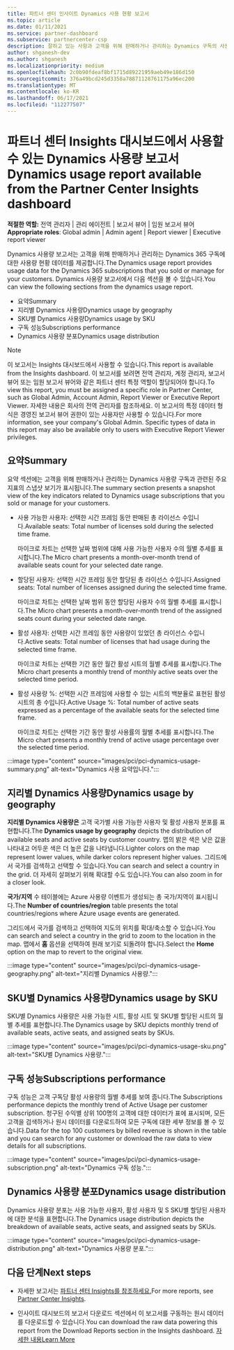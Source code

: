 ```yaml
---
title: 파트너 센터 인사이트 Dynamics 사용 현황 보고서
ms.topic: article
ms.date: 01/11/2021
ms.service: partner-dashboard
ms.subservice: partnercenter-csp
description: 잘하고 있는 사항과 고객을 위해 판매하거나 관리하는 Dynamics 구독의 사용량과 관련하여 개선할 수 있는 위치를 확인합니다.
author: shganesh-dev
ms.author: shganesh
ms.localizationpriority: medium
ms.openlocfilehash: 2c0b90fdeaf8bf1715d89221959aeb49e186d150
ms.sourcegitcommit: 376a49bcd245d3358a78871128761175a96ec200
ms.translationtype: MT
ms.contentlocale: ko-KR
ms.lasthandoff: 06/17/2021
ms.locfileid: "112277507"
---
```

# <a name="dynamics-usage-report-available-from-the-partner-center-insights-dashboard"></a><span data-ttu-id="0171c-103">파트너 센터 Insights 대시보드에서 사용할 수 있는 Dynamics 사용량 보고서</span><span class="sxs-lookup"><span data-stu-id="0171c-103">Dynamics usage report available from the Partner Center Insights dashboard</span></span>

<span data-ttu-id="0171c-104">**적절한 역할:** 전역 관리자 | 관리 에이전트 | 보고서 뷰어 | 임원 보고서 뷰어</span><span class="sxs-lookup"><span data-stu-id="0171c-104">**Appropriate roles**: Global admin | Admin agent | Report viewer | Executive report viewer</span></span>

<span data-ttu-id="0171c-105">Dynamics 사용량 보고서는 고객을 위해 판매하거나 관리하는 Dynamics 365 구독에 대한 사용량 현황 데이터를 제공합니다.</span><span class="sxs-lookup"><span data-stu-id="0171c-105">The Dynamics usage report provides usage data for the Dynamics 365 subscriptions that you sold or manage for your customers.</span></span> <span data-ttu-id="0171c-106">Dynamics 사용량 보고서에서 다음 섹션을 볼 수 있습니다.</span><span class="sxs-lookup"><span data-stu-id="0171c-106">You can view the following sections from the dynamics usage report.</span></span>

- <span data-ttu-id="0171c-107">요약</span><span class="sxs-lookup"><span data-stu-id="0171c-107">Summary</span></span>
- <span data-ttu-id="0171c-108">지리별 Dynamics 사용량</span><span class="sxs-lookup"><span data-stu-id="0171c-108">Dynamics usage by geography</span></span>
- <span data-ttu-id="0171c-109">SKU별 Dynamics 사용량</span><span class="sxs-lookup"><span data-stu-id="0171c-109">Dynamics usage by SKU</span></span>
- <span data-ttu-id="0171c-110">구독 성능</span><span class="sxs-lookup"><span data-stu-id="0171c-110">Subscriptions performance</span></span>
- <span data-ttu-id="0171c-111">Dynamics 사용량 분포</span><span class="sxs-lookup"><span data-stu-id="0171c-111">Dynamics usage distribution</span></span>

 > [!NOTE]
 > <span data-ttu-id="0171c-112">이 보고서는 Insights 대시보드에서 사용할 수 있습니다.</span><span class="sxs-lookup"><span data-stu-id="0171c-112">This report is available from the Insights dashboard.</span></span> <span data-ttu-id="0171c-113">이 보고서를 보려면 전역 관리자, 계정 관리자, 보고서 뷰어 또는 임원 보고서 뷰어와 같은 파트너 센터 특정 역할이 할당되어야 합니다.</span><span class="sxs-lookup"><span data-stu-id="0171c-113">To view this report, you must be assigned a specific role in Partner Center, such as Global Admin, Account Admin, Report Viewer or Executive Report Viewer.</span></span> <span data-ttu-id="0171c-114">자세한 내용은 회사의 전역 관리자를 참조하세요. 이 보고서의 특정 데이터 형식은 경영진 보고서 뷰어 권한이 있는 사용자만 사용할 수 있습니다.</span><span class="sxs-lookup"><span data-stu-id="0171c-114">For more information, see your company's Global Admin. Specific types of data in this report may also be available only to users with Executive Report Viewer privileges.</span></span>

## <a name="summary"></a><span data-ttu-id="0171c-115">요약</span><span class="sxs-lookup"><span data-stu-id="0171c-115">Summary</span></span>

<span data-ttu-id="0171c-116">요약 섹션에는 고객을 위해 판매하거나 관리하는 Dynamics 사용량 구독과 관련된 주요 지표의 스냅샷 보기가 표시됩니다.</span><span class="sxs-lookup"><span data-stu-id="0171c-116">The summary section presents a snapshot view of the key indicators related to Dynamics usage subscriptions that you sold or manage for your customers.</span></span>  

- <span data-ttu-id="0171c-117">사용 가능한 사용자: 선택한 시간 프레임 동안 판매된 총 라이선스 수입니다.</span><span class="sxs-lookup"><span data-stu-id="0171c-117">Available seats: Total number of licenses sold during the selected time frame.</span></span>

   <span data-ttu-id="0171c-118">마이크로 차트는 선택한 날짜 범위에 대해 사용 가능한 사용자 수의 월별 추세를 표시합니다.</span><span class="sxs-lookup"><span data-stu-id="0171c-118">The Micro chart presents a month-over-month trend of available seats count for your selected date range.</span></span>

- <span data-ttu-id="0171c-119">할당된 사용자: 선택한 시간 프레임 동안 할당된 총 라이선스 수입니다.</span><span class="sxs-lookup"><span data-stu-id="0171c-119">Assigned seats: Total number of licenses assigned during the selected time frame.</span></span>

   <span data-ttu-id="0171c-120">마이크로 차트는 선택한 날짜 범위 동안 할당된 사용자 수의 월별 추세를 표시합니다.</span><span class="sxs-lookup"><span data-stu-id="0171c-120">The Micro chart presents a month-over-month trend of the assigned seats count during your selected date range.</span></span>

- <span data-ttu-id="0171c-121">활성 사용자: 선택한 시간 프레임 동안 사용량이 있었던 총 라이선스 수입니다.</span><span class="sxs-lookup"><span data-stu-id="0171c-121">Active seats: Total number of licenses that had usage during the selected time frame.</span></span> 

   <span data-ttu-id="0171c-122">마이크로 차트는 선택한 기간 동안 월간 활성 시트의 월별 추세를 표시합니다.</span><span class="sxs-lookup"><span data-stu-id="0171c-122">The Micro chart presents a monthly trend of monthly active seats over the selected time period.</span></span>

- <span data-ttu-id="0171c-123">활성 사용량 %: 선택한 시간 프레임에 사용할 수 있는 시트의 백분율로 표현된 활성 시트의 총 수입니다.</span><span class="sxs-lookup"><span data-stu-id="0171c-123">Active Usage %: Total number of active seats expressed as a percentage of the available seats for the selected time frame.</span></span> 

   <span data-ttu-id="0171c-124">마이크로 차트는 선택한 기간 동안 활성 사용률의 월별 추세를 표시합니다.</span><span class="sxs-lookup"><span data-stu-id="0171c-124">The Micro chart presents a monthly trend of active usage percentage over the selected time period.</span></span>

:::image type="content" source="images/pci/pci-dynamics-usage-summary.png" alt-text="Dynamics 사용 요약입니다.":::

## <a name="dynamics-usage-by-geography"></a><span data-ttu-id="0171c-126">지리별 Dynamics 사용량</span><span class="sxs-lookup"><span data-stu-id="0171c-126">Dynamics usage by geography</span></span>

<span data-ttu-id="0171c-127">**지리별 Dynamics 사용량은** 고객 국가별 사용 가능한 사용자 및 활성 사용자 분포를 표현합니다.</span><span class="sxs-lookup"><span data-stu-id="0171c-127">The **Dynamics usage by geography** depicts the distribution of available seats and active seats by customer country.</span></span> <span data-ttu-id="0171c-128">맵의 밝은 색은 낮은 값을 나타내고 어두운 색은 더 높은 값을 나타냅니다.</span><span class="sxs-lookup"><span data-stu-id="0171c-128">Lighter colors on the map represent lower values, while darker colors represent higher values.</span></span> <span data-ttu-id="0171c-129">그리드에서 국가를 검색하고 선택할 수 있습니다.</span><span class="sxs-lookup"><span data-stu-id="0171c-129">You can search and select a country in the grid.</span></span> <span data-ttu-id="0171c-130">더 자세히 살펴보기 위해 확대할 수도 있습니다.</span><span class="sxs-lookup"><span data-stu-id="0171c-130">You can also zoom in for a closer look.</span></span>

<span data-ttu-id="0171c-131">**국가/지역** 수 테이블에는 Azure 사용량 이벤트가 생성되는 총 국가/지역이 표시됩니다.</span><span class="sxs-lookup"><span data-stu-id="0171c-131">The **Number of countries/region** table presents the total countries/regions where Azure usage events are generated.</span></span>

<span data-ttu-id="0171c-132">그리드에서 국가를 검색하고 선택하여 지도의 위치를 확대/축소할 수 있습니다.</span><span class="sxs-lookup"><span data-stu-id="0171c-132">You can search and select a country in the grid to zoom to the location in the map.</span></span> <span data-ttu-id="0171c-133">맵에서 **홈** 옵션을 선택하여 원래 보기로 되돌려야 합니다.</span><span class="sxs-lookup"><span data-stu-id="0171c-133">Select the **Home** option on the map to revert to the original view.</span></span>

:::image type="content" source="images/pci/pci-dynamics-usage-geography.png" alt-text="지리별 Dynamics 사용량.":::

## <a name="dynamics-usage-by-sku"></a><span data-ttu-id="0171c-135">SKU별 Dynamics 사용량</span><span class="sxs-lookup"><span data-stu-id="0171c-135">Dynamics usage by SKU</span></span>

<span data-ttu-id="0171c-136">SKU별 Dynamics 사용량은 사용 가능한 시트, 활성 시트 및 SKU별 할당된 시트의 월별 추세를 표현합니다.</span><span class="sxs-lookup"><span data-stu-id="0171c-136">The Dynamics usage by SKU depicts monthly trend of available seats, active seats, and assigned seats by SKUs.</span></span>

:::image type="content" source="images/pci/pci-dynamics-usage-sku.png" alt-text="SKU별 Dynamics 사용량.":::

## <a name="subscriptions-performance"></a><span data-ttu-id="0171c-138">구독 성능</span><span class="sxs-lookup"><span data-stu-id="0171c-138">Subscriptions performance</span></span>

<span data-ttu-id="0171c-139">구독 성능은 고객 구독당 활성 사용량의 월별 추세를 보여 줍니다.</span><span class="sxs-lookup"><span data-stu-id="0171c-139">The Subscriptions performance depicts the monthly trend of Active Usage per customer subscription.</span></span> <span data-ttu-id="0171c-140">청구된 수익별 상위 100명의 고객에 대한 데이터가 표에 표시되며, 모든 고객을 검색하거나 원시 데이터를 다운로드하여 모든 구독에 대한 세부 정보를 볼 수 있습니다.</span><span class="sxs-lookup"><span data-stu-id="0171c-140">Data for the top 100 customers by billed revenue is shown in the table and you can search for any customer or download the raw data to view details for all subscriptions.</span></span>

:::image type="content" source="images/pci/pci-dynamics-usage-subscription.png" alt-text="Dynamics 구독 성능.":::

## <a name="dynamics-usage-distribution"></a><span data-ttu-id="0171c-142">Dynamics 사용량 분포</span><span class="sxs-lookup"><span data-stu-id="0171c-142">Dynamics usage distribution</span></span>

<span data-ttu-id="0171c-143">Dynamics 사용량 분포는 사용 가능한 사용자, 활성 사용자 및 S SKU별 할당된 사용자에 대한 분석을 표현합니다.</span><span class="sxs-lookup"><span data-stu-id="0171c-143">The Dynamics usage distribution depicts the breakdown of available seats, active seats, and assigned seats by SKUs.</span></span>

:::image type="content" source="images/pci/pci-dynamics-usage-distribution.png" alt-text="Dynamics 사용량 분포.":::

## <a name="next-steps"></a><span data-ttu-id="0171c-145">다음 단계</span><span class="sxs-lookup"><span data-stu-id="0171c-145">Next steps</span></span>

- <span data-ttu-id="0171c-146">자세한 보고서는 [파트너 센터 Insights를 참조하세요.](partner-center-insights.md)</span><span class="sxs-lookup"><span data-stu-id="0171c-146">For more reports, see [Partner Center Insights](partner-center-insights.md).</span></span>

- <span data-ttu-id="0171c-147">인사이트 대시보드의 보고서 다운로드 섹션에서 이 보고서를 구동하는 원시 데이터를 다운로드할 수 있습니다.</span><span class="sxs-lookup"><span data-stu-id="0171c-147">You can download the raw data powering this report from the Download Reports section in the Insights dashboard.</span></span> [<span data-ttu-id="0171c-148">자세한 내용</span><span class="sxs-lookup"><span data-stu-id="0171c-148">Learn More</span></span>](pci-download-reports.md) 
